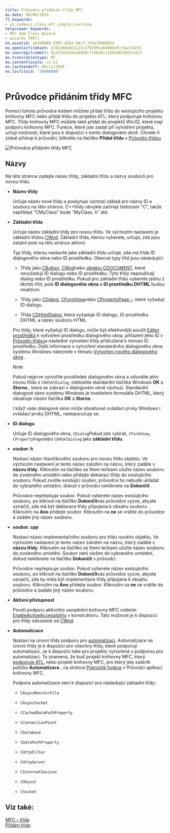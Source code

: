 ```yaml
---
title: Průvodce přidáním třídy MFC
ms.date: 09/06/2019
f1_keywords:
- vc.codewiz.class.mfc.simple.overview
helpviewer_keywords:
- MFC Add Class Wizard
- wizards [MFC]
ms.assetid: ad3b0989-d307-43b2-9417-3f9a78889024
ms.openlocfilehash: 2c82e084de2123c579299ca6490bdfcfdac5d255
ms.sourcegitcommit: 3caf5261b3ea80d9cf14038c116ba981d655cd13
ms.translationtype: MT
ms.contentlocale: cs-CZ
ms.lasthandoff: 09/11/2019
ms.locfileid: "70908008"
---
```

# <a name="mfc-add-class-wizard"></a>Průvodce přidáním třídy MFC

Pomocí tohoto průvodce kódem můžete přidat třídu do existujícího projektu knihovny MFC nebo přidat třídu do projektu ATL, který podporuje knihovnu MFC. Třídy knihovny MFC můžete také přidat do projektů Win32, které mají podporu knihovny MFC. Funkce, které jste zadali při vytváření projektu, určují možnosti, které jsou k dispozici v tomto dialogovém okně. Chcete-li získat přístup k průvodci, klikněte na tlačítko **Přidat třídu** v [Průvodci třídou](mfc-class-wizard.md).

![Průvodce přidáním třídy MFC](media/add-mfc-class-wizard.png "Průvodce přidáním třídy MFC")

## <a name="names"></a>Názvy

Na této stránce zadejte název třídy, základní třídu a názvy souborů pro novou třídu.

- **Název třídy**

  Určuje název nové třídy a poskytuje výchozí základ pro názvy ID a soubory na této stránce. C++třídy obvykle začínají řetězcem "C", takže například "CMyClass" bude "MyClass. h" atd.

- **Základní třída**

  Určuje název základní třídy pro novou třídu. Ve výchozím nastavení je základní třídou [CWnd](../../mfc/reference/cwnd-class.md). Základní třída, kterou vyberete, určuje, zda jsou ostatní pole na této stránce aktivní.

  Typ třídy, kterou nastavíte jako základní třídu určuje, zda má třída ID dialogového okna nebo ID prostředku. Obecné typy tříd jsou následující:

  - Třídy jako [CButton](../../mfc/reference/cbutton-class.md), [CWnd](../../mfc/reference/cwnd-class.md)nebo [objektu CDOCUMENT](../../mfc/reference/cdocument-class.md), které nevyžadují ID dialogu nebo ID prostředku. Tyto třídy nepoužívají dialog nebo ID prostředku. Pokud pro základní třídu vyberete jednu z těchto tříd, pole **ID dialogového okna** a **ID prostředku DHTML** budou neaktivní.

  - Třídy jako [CDialog](../../mfc/reference/cdialog-class.md), [CFormView](../../mfc/reference/cformview-class.md)nebo [CPropertyPage –](../../mfc/reference/cpropertypage-class.md), které vyžadují ID dialogu.

  - Třída [CDHtmlDialog](../../mfc/reference/cdhtmldialog-class.md), která vyžaduje ID dialogu, ID prostředku DHTML a název souboru HTML.

  Pro třídy, které vyžadují ID dialogu, může být efektivnější použít [Editor prostředků](../../windows/resource-editors.md) k vytvoření prostředku dialogového okna, přiřazení jeho ID v [Průvodci třídou](mfc-class-wizard.md)a následné vytvoření třídy přidružené k tomuto ID prostředku. Další informace o vytvoření standardního dialogového okna systému Windows naleznete v tématu [Vytvoření nového dialogového okna](../../windows/creating-a-new-dialog-box.md) .

  > [!NOTE]
  > Pokud nejprve vytvoříte prostředek dialogového okna a odvodíte jeho novou třídu z `CDHtmlDialog`, odstraňte standardní tlačítka Windows **OK** a **Storno** , která se zobrazí v dialogovém okně výchozí. Standardní dialogové okno systému Windows je hostitelem formuláře DHTML, který obsahuje vlastní tlačítka **OK** a **Storno** .

  I když vaše dialogové okno může obsahovat ovládací prvky Windows i ovládací prvky DHTML, nedoporučuje se.

- **ID dialogu**

  Určuje ID dialogového okna, `CDialog`Pokud jste vybrali, `CFormView`, `CPropertyPage`nebo `CDHtmlDialog` jako **základní třídu**.

- **soubor. h**

  Nastaví název hlavičkového souboru pro novou třídu objektu. Ve výchozím nastavení je tento název založen na názvu, který zadáte v **názvu třídy**. Kliknutím na tlačítko se třemi tečkami uložte název souboru do zvoleného umístění nebo přidejte deklaraci třídy do existujícího souboru. Pokud zvolíte existující soubor, průvodce ho nebude ukládat do vybraného umístění, dokud v průvodci nekliknete na **Dokončit** .

  Průvodce nepřepisuje soubor. Pokud vyberete název existujícího souboru, po kliknutí na tlačítko **Dokončit**vás průvodce vyzve, abyste označili, zda má být deklarace třídy připojena k obsahu souboru. Kliknutím na **Ano** přidejte soubor. Kliknutím na **ne** se vrátíte do průvodce a zadáte jiný název souboru.

- **soubor. cpp**

  Nastaví název implementačního souboru pro třídu nového objektu. Ve výchozím nastavení je tento název založen na názvu, který zadáte v **názvu třídy**. Kliknutím na tlačítko se třemi tečkami uložte název souboru do zvoleného umístění. Soubor není uložen do vybraného umístění, dokud nekliknete na tlačítko **Dokončit** v průvodci.

  Průvodce nepřepisuje soubor. Pokud vyberete název existujícího souboru, po kliknutí na tlačítko **Dokončit**vás průvodce vyzve, abyste označili, zda by měla být implementace třídy připojena k obsahu souboru. Kliknutím na **Ano** přidejte soubor. Kliknutím na **ne** se vrátíte do průvodce a zadáte jiný název souboru.

- **Aktivní přístupnost**

  Povolí podporu aktivního usnadnění knihovny MFC voláním [EnableActiveAccessibility](../../mfc/reference/cwnd-class.md#enableactiveaccessibility) v konstruktoru. Tato možnost je k dispozici pro třídy odvozené od [CWnd](../../mfc/reference/cwnd-class.md).

- **Automatizace**

  Nastaví na úrovni třídy podporu pro [automatizaci](../../mfc/automation.md). Automatizace na úrovni třídy je k dispozici pro všechny třídy, které podporují automatizaci. Je k dispozici také pro projekty vytvořené s podporou pro automatizaci. To znamená, že buď projekt knihovny MFC, který [podporuje ATL](../../atl/reference/mfc-support-in-atl-projects.md), nebo projekt knihovny MFC, pro který jste zaškrtli políčko **Automatizace** , na stránce [Pokročilé funkce](../../mfc/reference/advanced-features-mfc-application-wizard.md) v Průvodci aplikací knihovny MFC.

   Podpora automatizace není k dispozici pro následující základní třídy:

  - `CAsyncMonitorFile`

  - `CAsyncSocket`

  - `CCachedDataPathProperty`

  - `CConnectionPoint`

  - `CDatabase`

  - `CDataPathProperty`

  - `CHttpFilter`

  - `CHttpServer`

  - `CInternetSession`

  - `CObject`

  - `CSocket`

## <a name="see-also"></a>Viz také:

[MFC – třída](../../mfc/reference/adding-an-mfc-class.md)<br/>
[Přidání třídy](../../ide/adding-a-class-visual-cpp.md)
